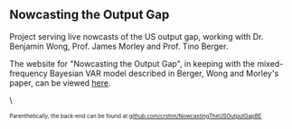 ## Nowcasting the Output Gap

Project serving live nowcasts of the US output gap, working with Dr. Benjamin Wong, Prof. James Morley and Prof. Tino Berger.

The website for "Nowcasting the Output Gap", in keeping with the mixed-frequency Bayesian VAR model described in Berger, Wong and Morley's paper, can be viewed [here](https://outputgapnow.com/).

\\

<sub><sup>Parenthetically, the back-end can be found at [github.com/crstnn/NowcastingTheUSOutputGapBE](https://github.com/crstnn/NowcastingTheUSOutputGapBE)</sup></sub>
